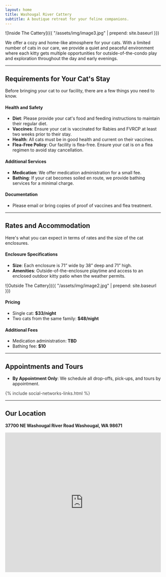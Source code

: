 ```yaml
---
layout: home
title: Washougal River Cattery
subtitle: A boutique retreat for your feline companions.  
---
```


![Inside The Cattery]({{ "/assets/img/image3.jpg" | prepend: site.baseurl }})

We offer a cozy and home-like atmosphere for your cats. With a limited number of cats in our care, we provide a quiet and peaceful environment where each kitty gets multiple opportunities for outside-of-the-condo play and exploration throughout the day and early evenings.

---

## Requirements for Your Cat's Stay
Before bringing your cat to our facility, there are a few things you need to know.

#### Health and Safety
- **Diet**: Please provide your cat's food and feeding instructions to maintain their regular diet.
- **Vaccines**: Ensure your cat is vaccinated for Rabies and FVRCP at least two weeks prior to their stay.
- **Health**: All cats must be in good health and current on their vaccines.
- **Flea-Free Policy**: Our facility is flea-free. Ensure your cat is on a flea regimen to avoid stay cancellation.

#### Additional Services
- **Medication**: We offer medication administration for a small fee.
- **Bathing**: If your cat becomes soiled en route, we provide bathing services for a minimal charge.

#### Documentation
- Please email or bring copies of proof of vaccines and flea treatment.

---

## Rates and Accommodation
Here's what you can expect in terms of rates and the size of the cat enclosures.

#### Enclosure Specifications
- **Size**: Each enclosure is 71” wide by 38” deep and 71” high.
- **Amenities**: Outside-of-the-enclosure playtime and access to an enclosed outdoor kitty patio when the weather permits.

![Outside The Cattery]({{ "/assets/img/image2.jpg" | prepend: site.baseurl }})

#### Pricing
- Single cat: **$33/night**
- Two cats from the same family: **$48/night**

#### Additional Fees
- Medication administration: **TBD**
- Bathing fee: **$10**

---

## Appointments and Tours
- **By Appointment Only**: We schedule all drop-offs, pick-ups, and tours by appointment.

<div class="footer col-xl-8 offset-xl-2 col-lg-10 offset-lg-1" style="color:#404040">
{% include social-networks-links.html %}
</div>

---

## Our Location
**37700 NE Washougal River Road
Washougal, WA 98671**

<iframe src="https://www.google.com/maps/embed?pb=!1m18!1m12!1m3!1d2790.2265535969445!2d-122.28836942331233!3d45.62618492261551!2m3!1f0!2f0!3f0!3m2!1i1024!2i768!4f13.1!3m3!1m2!1s0x5495bf1eaf3bd127%3A0x35e8311862d3e3a1!2s37700%20NE%20Washougal%20River%20Rd%2C%20Washougal%2C%20WA%2098671!5e0!3m2!1sen!2sus!4v1694135451648!5m2!1sen!2sus" width="100%" height="450" style="border:0;" allowfullscreen="" loading="lazy" referrerpolicy="no-referrer-when-downgrade"></iframe>

